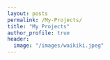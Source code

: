 ```yaml
---
layout: posts
permalink: /My-Projects/
title: "My Projects"
author_profile: true
header:
  image: "/images/waikiki.jpeg"
---
```



